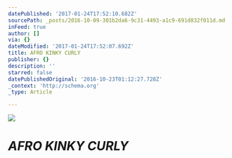 ```yaml
---
datePublished: '2017-01-24T17:52:10.682Z'
sourcePath: _posts/2016-10-09-301b2da6-9c31-4493-a1c9-691d832f011d.md
inFeed: true
author: []
via: {}
dateModified: '2017-01-24T17:52:07.692Z'
title: AFRO KINKY CURLY
publisher: {}
description: ''
starred: false
datePublishedOriginal: '2016-10-23T01:12:27.728Z'
_context: 'http://schema.org'
_type: Article

---
```

![](https://the-grid-user-content.s3-us-west-2.amazonaws.com/80ada53d-4a57-4306-a5fc-f06743fb8b6a.jpg)

# _**AFRO KINKY CURLY**_